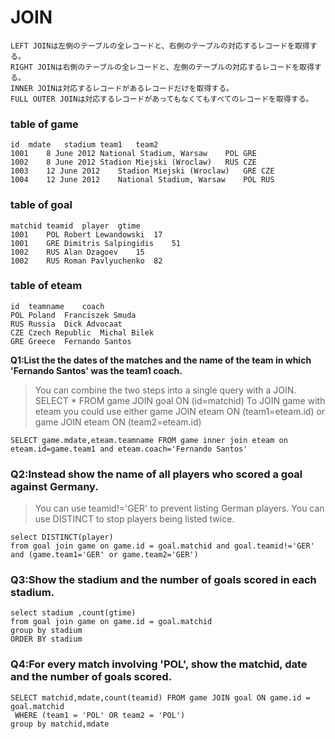 # JOIN

```
LEFT JOINは左側のテーブルの全レコードと、右側のテーブルの対応するレコードを取得する。
RIGHT JOINは右側のテーブルの全レコードと、左側のテーブルの対応するレコードを取得する。
INNER JOINは対応するレコードがあるレコードだけを取得する。
FULL OUTER JOINは対応するレコードがあってもなくてもすべてのレコードを取得する。

```

### table of game
```
id	mdate	stadium	team1	team2
1001	8 June 2012	National Stadium, Warsaw	POL	GRE
1002	8 June 2012	Stadion Miejski (Wroclaw)	RUS	CZE
1003	12 June 2012	Stadion Miejski (Wroclaw)	GRE	CZE
1004	12 June 2012	National Stadium, Warsaw	POL	RUS
```

### table of goal
```
matchid	teamid	player	gtime
1001	POL	Robert Lewandowski	17
1001	GRE	Dimitris Salpingidis	51
1002	RUS	Alan Dzagoev	15
1002	RUS	Roman Pavlyuchenko	82
```

### table of eteam
```
id	teamname	coach
POL	Poland	Franciszek Smuda
RUS	Russia	Dick Advocaat
CZE	Czech Republic	Michal Bilek
GRE	Greece	Fernando Santos
```

**Q1:List the the dates of the matches and the name of the team in which 'Fernando Santos' was the team1 coach.**
>You can combine the two steps into a single query with a JOIN.
  SELECT *
  FROM game JOIN goal ON (id=matchid)
>To JOIN game with eteam you could use either
game JOIN eteam ON (team1=eteam.id) or game JOIN eteam ON (team2=eteam.id)
```
SELECT game.mdate,eteam.teamname FROM game inner join eteam on eteam.id=game.team1 and eteam.coach='Fernando Santos'
```

### Q2:Instead show the name of all players who scored a goal against Germany.
>You can use teamid!='GER' to prevent listing German players.
>You can use DISTINCT to stop players being listed twice.

```
select DISTINCT(player) 
from goal join game on game.id = goal.matchid and goal.teamid!='GER' and (game.team1='GER' or game.team2='GER')
```

### Q3:Show the stadium and the number of goals scored in each stadium.
```
select stadium ,count(gtime)
from goal join game on game.id = goal.matchid 
group by stadium
ORDER BY stadium
```

### Q4:For every match involving 'POL', show the matchid, date and the number of goals scored.
```
SELECT matchid,mdate,count(teamid) FROM game JOIN goal ON game.id = goal.matchid 
 WHERE (team1 = 'POL' OR team2 = 'POL') 
group by matchid,mdate
```


